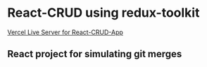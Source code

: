  <h1>React-CRUD using redux-toolkit</h1>
 <a href="https://react-crud-eight-rho.vercel.app/">Vercel Live Server for React-CRUD-App</a>
 <br/>
<h2>React project for simulating git merges</h2>
